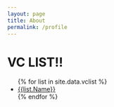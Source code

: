 ```yaml
---
layout: page
title: About
permalink: /profile
---
```


<h1>VC LIST!!</h1>

<ul>
{% for list in site.data.vclist %}
  <li><a href="_site/vclist/{{ list.Name }}">{{list.Name}}</a></li>
{% endfor %}
</ul>
